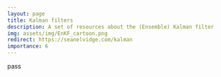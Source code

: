 ```yaml
---
layout: page
title: Kalman filters
description: A set of resources about the (Ensemble) Kalman filter
img: assets/img/EnKF_cartoon.png
redirect: https://seanelvidge.com/kalman
importance: 6
---
```


pass
